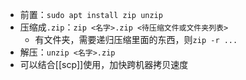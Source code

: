 - 前置：`sudo apt install zip unzip`
- 压缩成`.zip`：`zip <名字>.zip <待压缩文件或文件夹列表>`
  - 有文件夹，需要递归压缩里面的东西，则`zip -r ...`
- 解压：`unzip <名字>.zip`
- 可以结合[[scp]]使用，加快跨机器拷贝速度